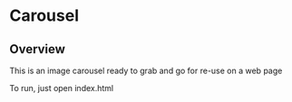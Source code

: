 # Carousel

## Overview

This is an image carousel ready to grab and go for re-use on a web page

To run, just open index.html
